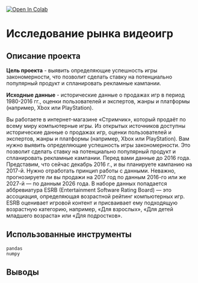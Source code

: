 <a href="https://colab.research.google.com/github/DmitryKostin/yandex-praktikum-data-analyst/blob/main/05_module_project_1/module_project_1.ipynb" target="_parent"><img src="https://colab.research.google.com/assets/colab-badge.svg" alt="Open In Colab"/></a>
# Исследование рынка видеоигр
## Описание проекта
**Цель проекта** - выявить определяющие успешность игры закономерности, что позволит сделать ставку на потенциально популярный продукт и спланировать рекламные кампании.

**Исходные данные** - исторические данные о продажах игр в период 1980-2016 гг., оценки пользователей и экспертов, жанры и платформы (например, Xbox или PlayStation).

Вы работаете в интернет-магазине «Стримчик», который продаёт по всему миру компьютерные игры. Из открытых источников доступны исторические данные о продажах игр, оценки пользователей и экспертов, жанры и платформы (например, Xbox или PlayStation). Вам нужно выявить определяющие успешность игры закономерности. Это позволит сделать ставку на потенциально популярный продукт и спланировать рекламные кампании. Перед вами данные до 2016 года. Представим, что сейчас декабрь 2016 г., и вы планируете кампанию на 2017-й. Нужно отработать принцип работы с данными. Неважно, прогнозируете ли вы продажи на 2017 год по данным 2016-го или же 2027-й — по данным 2026 года. В наборе данных попадается аббревиатура ESRB (Entertainment Software Rating Board) — это ассоциация, определяющая возрастной рейтинг компьютерных игр. ESRB оценивает игровой контент и присваивает ему подходящую возрастную категорию, например, «Для взрослых», «Для детей младшего возраста» или «Для подростков».
## Использованные инструменты
```
pandas
numpy
```
## Выводы
